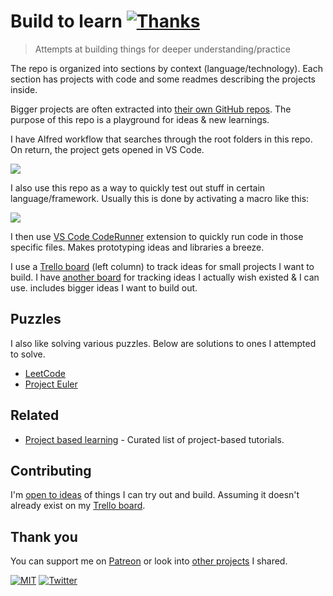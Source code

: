 # Build to learn [![Thanks](http://bit.ly/saythankss)](https://patreon.com/nikitavoloboev)

> Attempts at building things for deeper understanding/practice

The repo is organized into sections by context (language/technology). Each section has projects with code and some readmes describing the projects inside.

Bigger projects are often extracted into [their own GitHub repos](https://wiki.nikitavoloboev.xyz/sharing/my-github). The purpose of this repo is a playground for ideas & new learnings.

I have Alfred workflow that searches through the root folders in this repo. On return, the project gets opened in VS Code.

![](https://i.imgur.com/MO1Cbdo.png)

I also use this repo as a way to quickly test out stuff in certain language/framework. Usually this is done by activating a macro like this:

![](https://i.imgur.com/RBlOSWL.png)

I then use [VS Code CodeRunner](https://github.com/formulahendry/vscode-code-runner) extension to quickly run code in those specific files. Makes prototyping ideas and libraries a breeze.

I use a [Trello board](https://trello.com/b/alB1ryRP) (left column) to track ideas for small projects I want to build. I have [another board](https://trello.com/b/alB1ryRP) for tracking ideas I actually wish existed & I can use. includes bigger ideas I want to build out.

## Puzzles

I also like solving various puzzles. Below are solutions to ones I attempted to solve.

- [LeetCode](https://github.com/nikitavoloboev/leetcode)
- [Project Euler](https://github.com/nikitavoloboev/euler)

## Related

- [Project based learning](https://github.com/tuvtran/project-based-learning#readme) - Curated list of project-based tutorials.

## Contributing

I'm [open to ideas](../../issues/new) of things I can try out and build. Assuming it doesn't already exist on my [Trello board](https://trello.com/b/alB1ryRP).

## Thank you

You can support me on [Patreon](https://www.patreon.com/nikitavoloboev) or look into [other projects](https://nikitavoloboev.xyz/projects) I shared.

[![MIT](https://bit.ly/mitbadge)](LICENSE) [![Twitter](https://bit.ly/nikitweet)](https://twitter.com/nikitavoloboev)
